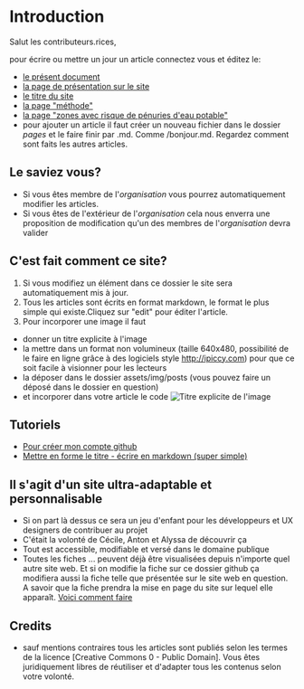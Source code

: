 # Introduction

Salut les contributeurs.rices,

pour écrire ou mettre un jour un article connectez vous et éditez le: 
* [le présent document](README.md)
* [la page de présentation sur le site](index.md)
* [le titre du site](_config.yml)
* [la page "méthode"](https://github.com/anticiper/anticiper.github.io/tree/master/pages)
* [la page "zones avec risque de pénuries d'eau potable"](https://github.com/anticiper/anticiper.github.io/tree/master/pages)
* pour ajouter un article il faut créer un nouveau fichier dans le dossier *pages* et le faire finir par .md. Comme /bonjour.md. Regardez comment sont faits les autres articles.

## Le saviez vous? 

* Si vous êtes membre de l'*organisation* vous pourrez automatiquement modifier les articles. 
* Si vous êtes de l'extérieur de l'*organisation* cela nous enverra une proposition de modification qu'un des membres de l'*organisation* devra valider

## C'est fait comment ce site? 

1. Si vous modifiez un élément dans ce dossier le site sera automatiquement mis à jour.
2. Tous les articles sont écrits en format markdown, le format le plus simple qui existe.Cliquez sur "edit" pour éditer l'article.
3. Pour incorporer une image il faut 
 * donner un titre explicite à l'image
 * la mettre dans un format non volumineux (taille 640x480, possibilité de le faire en ligne grâce à des logiciels style http://ipiccy.com) pour que ce soit facile à visionner pour les lecteurs
 * la déposer dans le dossier assets/img/posts (vous pouvez faire un déposé dans le dossier en question)
 * et incorporer dans votre article le code ![Titre explicite de l'image](../pages/images/nomdufichier.jpg)
 
## Tutoriels

* [Pour créer mon compte github](http://www.multibao.org/#multibao/documentation/blob/master/fiches/creer_compte.md)
* [Mettre en forme le titre - écrire en markdown (super simple)](http://www.multibao.org/#multibao/documentation/blob/master/fiches/mise_forme_texte.md)

## Il s'agit d'un site ultra-adaptable et personnalisable

* Si on part là dessus ce sera un jeu d'enfant pour les développeurs et UX designers de contribuer au projet
* C'était la volonté de Cécile, Anton et Alyssa de découvrir ça
* Tout est accessible, modifiable et versé dans le domaine publique
* Toutes les fiches ... peuvent déjà être visualisées depuis n'importe quel autre site web. Et si on modifie la fiche sur ce dossier github ça modifiera aussi la fiche telle que présentée sur le site web en question. A savoir que la fiche prendra la mise en page du site sur lequel elle apparaît. [Voici comment faire](http://www.multibao.org/#multibao/documentation/blob/master/fiches/integrer_fiche_site.md)

## Credits

* sauf mentions contraires tous les articles sont publiés selon les termes de la licence [Creative Commons 0 - Public Domain]. Vous êtes juridiquement libres de réutiliser et d'adapter tous les contenus selon votre volonté.



